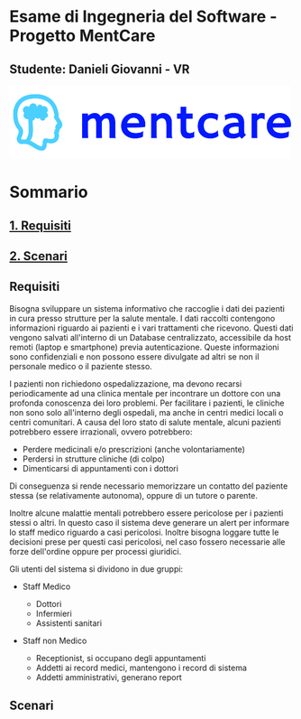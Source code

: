 # Esame di Ingegneria del Software - Progetto MentCare
## Studente: Danieli Giovanni - VR


![Logo of Mentcare](./readmeImages/logo_small.png)

#
# Sommario
## [1. Requisiti](#requisiti)
## [2. Scenari](#scenari)


## Requisiti
Bisogna sviluppare un sistema informativo che raccoglie i dati dei pazienti in cura presso strutture per la salute mentale. I dati raccolti contengono informazioni riguardo ai pazienti e i vari trattamenti che ricevono. Questi dati vengono salvati all'interno di un Database centralizzato, accessibile da host remoti (laptop e smartphone) previa autenticazione. Queste informazioni sono confidenziali e non possono essere divulgate ad altri se non il personale medico o il paziente stesso.

I pazienti non richiedono ospedalizzazione, ma devono recarsi periodicamente ad una clinica mentale per incontrare un dottore con una profonda conoscenza dei loro problemi. Per facilitare i pazienti, le cliniche non sono solo all'interno degli ospedali, ma anche in centri medici locali o centri comunitari. A causa del loro stato di salute mentale, alcuni pazienti potrebbero essere irrazionali, ovvero potrebbero:
- Perdere medicinali e/o prescrizioni (anche volontariamente)
- Perdersi in strutture cliniche (di colpo)
- Dimenticarsi di appuntamenti con i dottori

Di conseguenza si rende necessario memorizzare un contatto del paziente stessa (se relativamente autonoma), oppure di un tutore o parente.

Inoltre alcune malattie mentali potrebbero essere pericolose per i pazienti stessi o altri. In questo caso il sistema deve generare un alert per informare lo staff medico riguardo a casi pericolosi. Inoltre bisogna loggare tutte le decisioni prese per questi casi pericolosi, nel caso fossero necessarie alle forze dell'ordine oppure per processi giuridici.

Gli utenti del sistema si dividono in due gruppi:
- Staff Medico
    - Dottori
    - Infermieri
    - Assistenti sanitari
    

- Staff non Medico
    - Receptionist, si occupano degli appuntamenti
    - Addetti ai record medici, mantengono i record di sistema
    - Addetti amministrativi, generano report
    

## Scenari 
